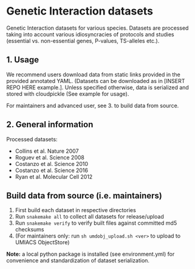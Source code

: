 # Genetic Interaction datasets

Genetic Interaction datasets for various species. Datasets are processed taking into account various idiosyncracies of protocols and studies (essential vs. non-essential genes, P-values, TS-alleles etc.).

## 1. Usage

We recommend users download data from static links provided in the provided annotated YAML. (Datasets can be downloaded as in [INSERT REPO HERE example.]. Unless specified otherwise, data is serialized and stored with cloudpickle (See example for usage).

For maintainers and advanced user, see 3. to build data from source.

## 2. General information
Processed datasets:
- Collins et al. Nature 2007
- Roguev et al. Science 2008
- Costanzo et al. Science 2010
- Costanzo et al. Science 2016
- Ryan et al. Molecular Cell 2012

## Build data from source (i.e. maintainers)
1. First build each dataset in respective directories
2. Run `snakemake all` to collect all datasets for release/upload
3. Run `snakemake verify` to verify built files against committed md5 checksums
4. (For maintainers only: run `sh umdobj_upload.sh <ver>` to upload to UMIACS ObjectStore)

**Note:** a local python package is installed (see environment.yml) for convenience and standardization of dataset serialization.
